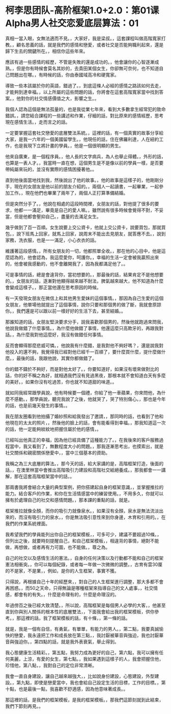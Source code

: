 # 柯李思团队-高阶框架1.0+2.0：第01课 Alpha男人社交恋爱底层算法：01

真相一當入眼，女無法適而不見。，大家好，我是梁叔。，這套課程叫做高階寬家打教。，顧名思義的話，就是我們的感情和戀愛，或者社交是否能夠職利起來，還是歸下生去的關鍵所在。，相信你這些年來。

應該有過一些感情的經歷，不管是失敗的還是成功的。，他會讓你的心智逐漸成熟。，但是你有時候會莫名其妙的，去貴田某個女生，你卻無可奈何，也不知道自己問題出在哪。，有時候的話，你由泰國域高冷和硬寬家。

導致一些本該屬於你的英語，錯過了。，到底這條人必經的感情之路該如何去走，才能夠到達幸福。，以上所屬的這些問題的話，你將會在這套高階寬家當中找到答案。，他對你的社交情感價值之大，影響之生。。

我個人認為這個是無法孤量的，也是我從業七年來，看到大多數拿生經常犯的致命錯誤。，請您結合課程的一些講述和作業，仔細的話，對比原來的感情經歷，思考現在感情生活。，走而言之的話。

一定要掌握這套社交戀愛的底層雙法系統。，這裡的話，有一個真實的故事分享給大家，是我一六年的一個美國留學生。，他現任的話，住在佛羅利達，人在紐約工作，也是我現下立將計畫的學員。，他是一個很明顯的男生。

他來自廣東，是一個程序員。，他人長的文字病兵，為人也舉止得體。，外形的話，也算是一表人才。，我當時一直在想，這個男生是不是像以前的學員一樣，是否要帶純屬來玩的，並沒有實際的感情困擾著他。。

直到他後面當地找到我，然後說出了他的故事。，他的故事是這樣子的，他剛剛分手，現在的女朋友是他以前的朋友介紹的。，兩個人一起讀書，一起畢業，一起參加工作。，現在他們也畢業了兩年了，兩個人正打算準備結婚。

但是突然分手了。，他說在相處的這段時間裡，女朋友的話，對他提了很多的要求，他都一一滿足，畢竟是自己的愛人嘛。，雖然說有很多時候會覺得不對，不妥當，但是他都會壓抑自己。，盡量的去滿足女生。

幾乎做到了百一百順。女生說要上交公資卡，他就上交公資卡，說要買包，那就買包。，說下班馬上回家，就馬上回家，說周末不能出去見朋友，就答應不去。，說到家務，洗衣服，也是一一滿足，小心衣衣的話。

維護著這段感情。，所有女朋友的一切，他都照單全收。，那在他的心目中，他是這麼認為的，他會認為，我這麼愛你，呵護你。，幸福的生活一定會被我贏照出來的，他會被我感動的，他不會離開我了，因為我都滿足他了。。

可是事情的話，總是會違背你，當初想要的。，那最後的話，結果肯定不是他想要的。，女朋友的話，逐漸對他顯得越來越不耐法，脾氣越來越大，他不知道為什麼會變成這樣子。，那正當他還在思考原因的時候。

有一天發現女朋友在微信上和其他男生愛妹的這個事情。，那因為自己生愛的這個女朋友，他單場他就提出了這個事情，說你只要和那個男的做了斷，我就會原諒你。，我們還是可以跟以前一樣好好的生活下去，甚至結婚。。

那誰知道的話，女朋友堅決要求分手，說我喜歡那個男的，然後他就跑過來問我，他說我做錯了什麼事情。，為什麼他做錯了事情，他還這麼只高欺牙的，再跟我對話。，為什麼我對他這麼好，我沒有做錯任何事情。

反而會顯得那麼悲威可憐。，他說我有什麼錯，是我對他不夠好嗎？，還是說我對他投入的還不夠，我覺得我已經對他已經千一百順了，要什麼買什麼，提什麼做什麼。，最後的話，我跟他說，其實你都做錯了。

你的錯不鑄於不夠好，而是對他太好了。，你要知道好，如果沒有壞來做對比的話，你的好不稱之為好，就相遇我們沒有見過黑夜，那根本就不會知道白天有多麼的美好。，如果你沒有吃過苦，你也就不知道甜的味道。。

就如同我經常跟學員說，他有時候要一個禮，你給了他一車蘋果，你來問他，為什麼不感動。，那學員說，聽完我說了之後，他就哭了，哭了特別傷心。，那也是今年的話，也是前幾天發生的事情。。

我在朋友圈看到他拍攝了婚紗照和給我發出了邀請，，那同時的話，也看到了他和他現在的太太的照片，，然後他的臉上的話，會有能看得到幸福。，那我知道這一次的話，他一定能夠紋紋地把握住屬於他的感情，。

已經叫出他真正的幸福，因為他已經具備了這種能力了。，在我後來的客戶服務過程當中，我又看到了，無數程度大小的問題。，那我逐漸思考出，也摸索出，就是社交關係和親密關係戀愛中，，當中三個基本的資助。

我稱之為三大底層的算法。，那今天的話，給大家講的是，高階框架打造，後面的話，，在澳里林當中會推出高階吸引力建設和高階社交紙絕養成。，那我都會一一講解，那在這套高階框架當中的話，。

那兩書我將會結合大量的典型案例，把你搭建起自身的框架意識，，並掌握推拉的能力。結合客戶的作業，和你在生活情感當中的練習使用。，不用多久，你就可以擁有於處理自己的社交和感情問題。，那本課的重點的話，就是。

框架推拉就像全顏，而你的吸引力就像泉水。，如果沒有全顏，泉水是無法流淡出來的，而沒有吸引力的泉水，，你是無法吸引意性來到你身邊，木育和引用的。，在我們的作業系統裡面。

我希望我們的學員能列出你自己的框架模板，，可多可少，建議不要超過10條。，但列出之後，就要時刻提醒自己，和自己框架模板，，相違背的事情，絕對不能做，再想做，或者再有力可圖，也不能做。，尊之為。

自己的社交以及感情生活的憲法。，自身的任何決策以及行動都不能和自己的框架憲法相衝突。，你可以每個紀錄，或者每一年做一次微微的調整。，古育有雲30厘的不是家，不是業，，例如，是你的人生框架，事實不獲。

只得說，再根據自己十年的經歷來，，對自己的人生框架進行調整，那大多都不會再困惑。，而50之天命，只得無論是哪種框架來指導自己的文人處事，，社交情感，都會有的有失。，什麼是命理有的，什麼是命理沒的。

年過傍百之後已經大致清楚。，所以說，高階框架是每個男人必學的大客，，他甚至直到你與別人關係的根本性的底層雙法，，下面我會給出我的框架模板，供你參考。，那這裡的話，我了框架模板的話，有十條，，第一條的話。

就是，我是一個有自信，有勇氣，有單單，有能力的男人。，第二點，我要真誠愉快的戀愛，我永遠把工作和成長放在第三點，，我討厭被華音與強迫，我也討厭華音與強迫你。，第四點的話，就是我外表衰氣，舉止得到。

我心態健康生活精彩。，第五點，我努力成為更好的自己，第六點，我可以擁有任何美麗，上涼，有愛的女生，第七點。，我如果遇到這樣子的人，我會把握住他，珍惜他，第八點，，我對自己的定位非常清晰。

我會一直自身建設，讓自己越來越強大，，比如說身份建設，心態建設，外型建設。，第九點，即使是戀愛當中，我也會給自己設定生活的目標，工作的目標。，第十點，也是最後一點，我喜歡不舒適感，因為他意味著成長。。

那這裡的話，是我們的框架模板，是我的框架模板。，那我們這節刻就到此結束，我們下節刻再見。。